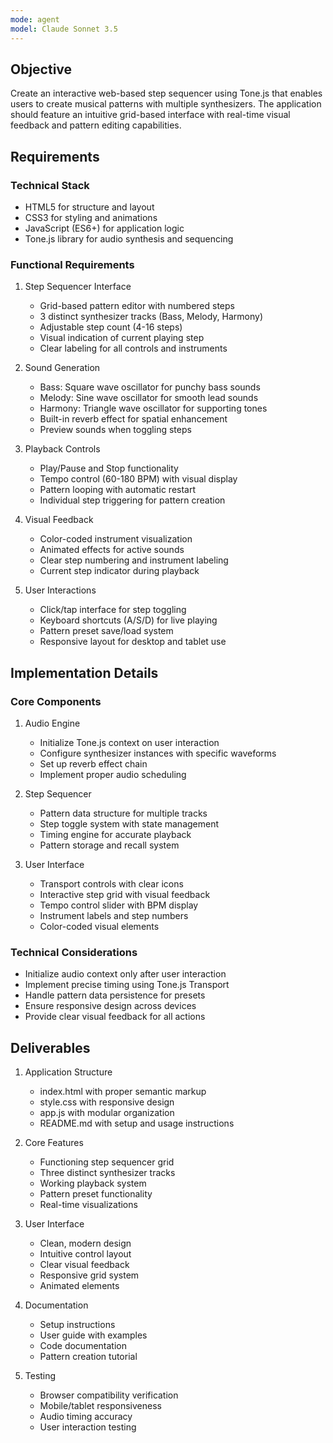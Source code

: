 ```yaml
---
mode: agent
model: Claude Sonnet 3.5
---
```


## Objective
Create an interactive web-based step sequencer using Tone.js that enables users to create musical patterns with multiple synthesizers. The application should feature an intuitive grid-based interface with real-time visual feedback and pattern editing capabilities.

## Requirements

### Technical Stack
- HTML5 for structure and layout
- CSS3 for styling and animations
- JavaScript (ES6+) for application logic
- Tone.js library for audio synthesis and sequencing

### Functional Requirements
1. Step Sequencer Interface
   - Grid-based pattern editor with numbered steps
   - 3 distinct synthesizer tracks (Bass, Melody, Harmony)
   - Adjustable step count (4-16 steps)
   - Visual indication of current playing step
   - Clear labeling for all controls and instruments

2. Sound Generation
   - Bass: Square wave oscillator for punchy bass sounds
   - Melody: Sine wave oscillator for smooth lead sounds
   - Harmony: Triangle wave oscillator for supporting tones
   - Built-in reverb effect for spatial enhancement
   - Preview sounds when toggling steps

3. Playback Controls
   - Play/Pause and Stop functionality
   - Tempo control (60-180 BPM) with visual display
   - Pattern looping with automatic restart
   - Individual step triggering for pattern creation

4. Visual Feedback
   - Color-coded instrument visualization
   - Animated effects for active sounds
   - Clear step numbering and instrument labeling
   - Current step indicator during playback

5. User Interactions
   - Click/tap interface for step toggling
   - Keyboard shortcuts (A/S/D) for live playing
   - Pattern preset save/load system
   - Responsive layout for desktop and tablet use

## Implementation Details

### Core Components
1. Audio Engine
   - Initialize Tone.js context on user interaction
   - Configure synthesizer instances with specific waveforms
   - Set up reverb effect chain
   - Implement proper audio scheduling

2. Step Sequencer
   - Pattern data structure for multiple tracks
   - Step toggle system with state management
   - Timing engine for accurate playback
   - Pattern storage and recall system

3. User Interface
   - Transport controls with clear icons
   - Interactive step grid with visual feedback
   - Tempo control slider with BPM display
   - Instrument labels and step numbers
   - Color-coded visual elements

### Technical Considerations
- Initialize audio context only after user interaction
- Implement precise timing using Tone.js Transport
- Handle pattern data persistence for presets
- Ensure responsive design across devices
- Provide clear visual feedback for all actions

## Deliverables

1. Application Structure
   - index.html with proper semantic markup
   - style.css with responsive design
   - app.js with modular organization
   - README.md with setup and usage instructions

2. Core Features
   - Functioning step sequencer grid
   - Three distinct synthesizer tracks
   - Working playback system
   - Pattern preset functionality
   - Real-time visualizations

3. User Interface
   - Clean, modern design
   - Intuitive control layout
   - Clear visual feedback
   - Responsive grid system
   - Animated elements

4. Documentation
   - Setup instructions
   - User guide with examples
   - Code documentation
   - Pattern creation tutorial

5. Testing
   - Browser compatibility verification
   - Mobile/tablet responsiveness
   - Audio timing accuracy
   - User interaction testing